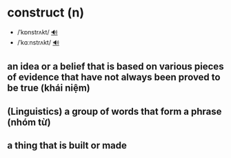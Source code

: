 # construct (n)

- /ˈkɒnstrʌkt/ [🔊](https://www.oxfordlearnersdictionaries.com/media/english/uk_pron/x/xco/xcons/xconstruct__gb_2.mp3)
- /ˈkɑːnstrʌkt/ [🔊](https://www.oxfordlearnersdictionaries.com/media/english/us_pron/x/xco/xcons/xconstruct__us_2.mp3)

## an idea or a belief that is based on various pieces of evidence that have not always been proved to be true (khái niệm)

## (Linguistics) a group of words that form a phrase (nhóm từ)

## a thing that is built or made